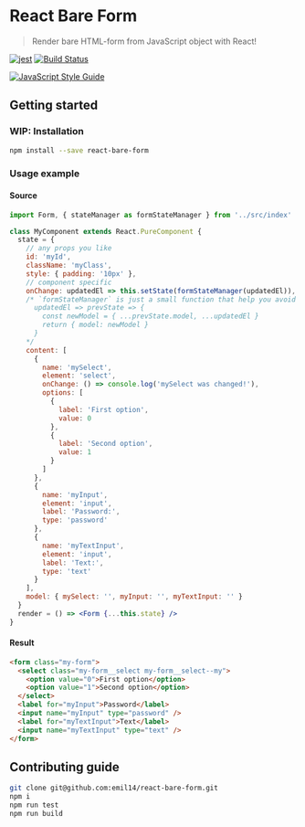 # React Bare Form
> Render bare HTML-form from JavaScript object with React!

[![jest](https://facebook.github.io/jest/img/jest-badge.svg)](https://github.com/facebook/jest)
[![Build Status](https://travis-ci.com/emil14/react-bare-form.svg?branch=master)](https://travis-ci.com/emil14/react-bare-form)

[![JavaScript Style Guide](https://cdn.rawgit.com/standard/standard/master/badge.svg)](https://github.com/standard/standard)
## Getting started
### WIP: Installation
```bash
npm install --save react-bare-form
```
### Usage example
#### Source
```jsx
import Form, { stateManager as formStateManager } from '../src/index'

class MyComponent extends React.PureComponent {
  state = {
    // any props you like
    id: 'myId',
    className: 'myClass',
    style: { padding: '10px' },
    // component specific
    onChange: updatedEl => this.setState(formStateManager(updatedEl)),
    /* `formStateManager` is just a small function that help you avoid boilerplate:
      updatedEl => prevState => {
        const newModel = { ...prevState.model, ...updatedEl }
        return { model: newModel }
      }
    */
    content: [
      {
        name: 'mySelect',
        element: 'select',
        onChange: () => console.log('mySelect was changed!'),
        options: [
          {
            label: 'First option',
            value: 0
          },
          {
            label: 'Second option',
            value: 1
          }
        ]
      },
      {
        name: 'myInput',
        element: 'input',
        label: 'Password:',
        type: 'password'
      },
      {
        name: 'myTextInput',
        element: 'input',
        label: 'Text:',
        type: 'text'
      }
    ],
    model: { mySelect: '', myInput: '', myTextInput: '' }
  }
  render = () => <Form {...this.state} />
}
```
#### Result
```html
<form class="my-form">
  <select class="my-form__select my-form__select--my">
    <option value="0">First option</option>
    <option value="1">Second option</option>
  </select>
  <label for="myInput">Password</label>
  <input name="myInput" type="password" />
  <label for="myTextInput">Text</label>
  <input name="myTextInput" type="text" />
</form>
```
## Contributing guide
```bash
git clone git@github.com:emil14/react-bare-form.git
npm i
npm run test
npm run build
```
